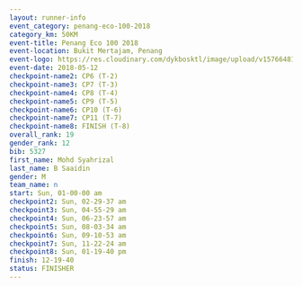 ```yaml
--- 
layout: runner-info 
event_category: penang-eco-100-2018 
category_km: 50KM 
event-title: Penang Eco 100 2018 
event-location: Bukit Mertajam, Penang 
event-logo: https://res.cloudinary.com/dykbosktl/image/upload/v1576648106/Logo/Logo_lovxhg.jpg 
event-date: 2018-05-12 
checkpoint-name2: CP6 (T-2) 
checkpoint-name3: CP7 (T-3) 
checkpoint-name4: CP8 (T-4) 
checkpoint-name5: CP9 (T-5) 
checkpoint-name6: CP10 (T-6) 
checkpoint-name7: CP11 (T-7) 
checkpoint-name8: FINISH (T-8) 
overall_rank: 19
gender_rank: 12
bib: 5327
first_name: Mohd Syahrizal
last_name: B Saaidin
gender: M
team_name: n
start: Sun, 01-00-00 am
checkpoint2: Sun, 02-29-37 am
checkpoint3: Sun, 04-55-29 am
checkpoint4: Sun, 06-23-57 am
checkpoint5: Sun, 08-03-34 am
checkpoint6: Sun, 09-10-53 am
checkpoint7: Sun, 11-22-24 am
checkpoint8: Sun, 01-19-40 pm
finish: 12-19-40
status: FINISHER
--- 
```

